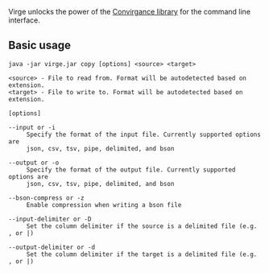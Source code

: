 Virge unlocks the power of the [Convirgance library](https://github.com/InvirganceOpenSource/convirgance) for the command line interface.

## Basic usage

    java -jar virge.jar copy [options] <source> <target>
    
    <source> - File to read from. Format will be autodetected based on extension.
    <target> - File to write to. Format will be autodetected based on extension.

    [options]

    --input or -i
         Specify the format of the input file. Currently supported options are
         json, csv, tsv, pipe, delimited, and bson

    --output or -o
         Specify the format of the output file. Currently supported options are
         json, csv, tsv, pipe, delimited, and bson

    --bson-compress or -z
         Enable compression when writing a bson file

    --input-delimiter or -D
         Set the column delimiter if the source is a delimited file (e.g. , or |)

    --output-delimiter or -d
         Set the column delimiter if the target is a delimited file (e.g. , or |)

    
